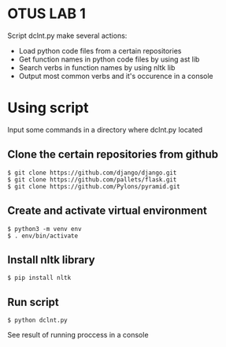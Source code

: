 # OTUS LAB 1

Script dclnt.py make several actions:

* Load python code files from a certain repositories
* Get function names in python code files by using ast lib
* Search verbs in function names by using nltk lib
* Output most common verbs and it's occurence in a console

# Using script
Input some commands in a directory where dclnt.py located 

## Clone the certain repositories from github
```
$ git clone https://github.com/django/django.git
$ git clone https://github.com/pallets/flask.git
$ git clone https://github.com/Pylons/pyramid.git
```

## Create and activate virtual environment
```
$ python3 -m venv env
$ . env/bin/activate
``` 

## Install nltk library
```
$ pip install nltk
```

## Run script
```
$ python dclnt.py
```
See result of running proccess in a console 
